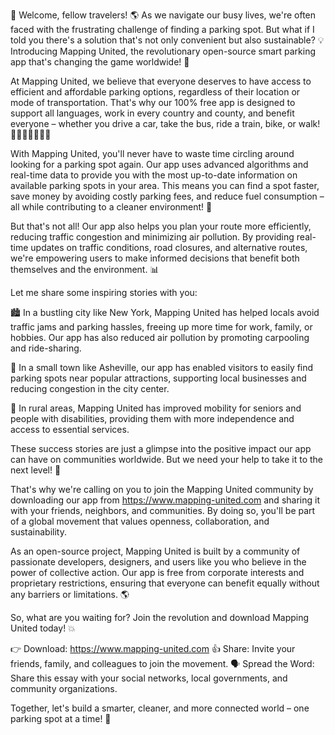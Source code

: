 🚀 Welcome, fellow travelers! 🌎 As we navigate our busy lives, we're often faced with the frustrating challenge of finding a parking spot. But what if I told you there's a solution that's not only convenient but also sustainable? 💡 Introducing Mapping United, the revolutionary open-source smart parking app that's changing the game worldwide! 🚀

At Mapping United, we believe that everyone deserves to have access to efficient and affordable parking options, regardless of their location or mode of transportation. That's why our 100% free app is designed to support all languages, work in every country and county, and benefit everyone – whether you drive a car, take the bus, ride a train, bike, or walk! 🚗🚌🚂🚴‍♀️🏃‍♂️

With Mapping United, you'll never have to waste time circling around looking for a parking spot again. Our app uses advanced algorithms and real-time data to provide you with the most up-to-date information on available parking spots in your area. This means you can find a spot faster, save money by avoiding costly parking fees, and reduce fuel consumption – all while contributing to a cleaner environment! 🌟

But that's not all! Our app also helps you plan your route more efficiently, reducing traffic congestion and minimizing air pollution. By providing real-time updates on traffic conditions, road closures, and alternative routes, we're empowering users to make informed decisions that benefit both themselves and the environment. 📊

Let me share some inspiring stories with you:

🏙️ In a bustling city like New York, Mapping United has helped locals avoid traffic jams and parking hassles, freeing up more time for work, family, or hobbies. Our app has also reduced air pollution by promoting carpooling and ride-sharing.

🌳 In a small town like Asheville, our app has enabled visitors to easily find parking spots near popular attractions, supporting local businesses and reducing congestion in the city center.

🚗 In rural areas, Mapping United has improved mobility for seniors and people with disabilities, providing them with more independence and access to essential services.

These success stories are just a glimpse into the positive impact our app can have on communities worldwide. But we need your help to take it to the next level! 🌟

That's why we're calling on you to join the Mapping United community by downloading our app from https://www.mapping-united.com and sharing it with your friends, neighbors, and communities. By doing so, you'll be part of a global movement that values openness, collaboration, and sustainability.

As an open-source project, Mapping United is built by a community of passionate developers, designers, and users like you who believe in the power of collective action. Our app is free from corporate interests and proprietary restrictions, ensuring that everyone can benefit equally without any barriers or limitations. 🌎

So, what are you waiting for? Join the revolution and download Mapping United today! 💥

👉 Download: https://www.mapping-united.com
👍 Share: Invite your friends, family, and colleagues to join the movement.
🗣️ Spread the Word: Share this essay with your social networks, local governments, and community organizations.

Together, let's build a smarter, cleaner, and more connected world – one parking spot at a time! 🌟